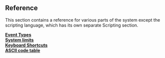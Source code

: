 Reference
---------

This section contains a reference for various parts of the system except
the scripting language, which has its own separate Scripting section.

[**Event Types**](EventTypes#EventTypes)\
[**System limits**](SystemLimits#SystemLimits)\
[**Keyboard Shortcuts**](KeyboardShortcuts#KeyboardShortcuts)\
[**ASCII code table**](ASCIIcodes#ASCIIcodes)

